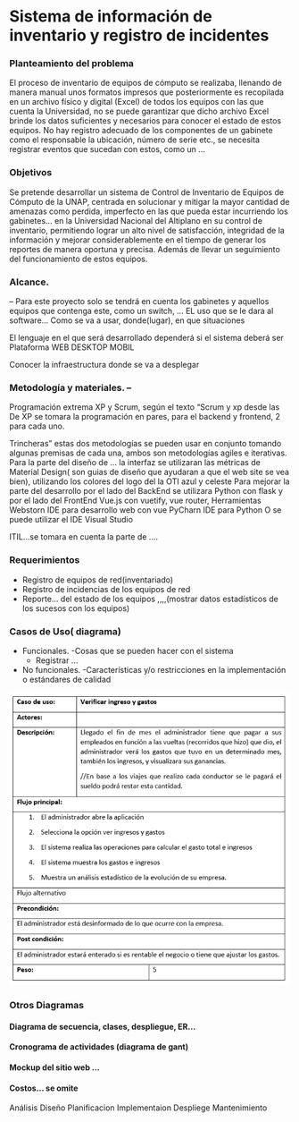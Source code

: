 # Sistema de información de inventario y registro de incidentes

### Planteamiento del problema

El proceso de inventario de equipos de cómputo se realizaba, llenando de manera manual unos formatos impresos que posteriormente es recopilada en un archivo físico y digital (Excel) de todos los equipos con las que cuenta la Universidad, no se puede garantizar que dicho archivo Excel brinde los datos suficientes y necesarios para conocer el estado de estos equipos.
No hay registro adecuado de los componentes de un gabinete como el responsable la ubicación, número de serie etc., se necesita registrar eventos que sucedan con estos, como un …


### Objetivos
Se pretende desarrollar un sistema de Control de Inventario de Equipos de Cómputo de la UNAP, centrada en solucionar y mitigar la mayor cantidad de amenazas como perdida, imperfecto en las que pueda estar incurriendo los gabinetes… en la Universidad Nacional del Altiplano en su control de inventario, permitiendo lograr un alto nivel de satisfacción, integridad de la información y mejorar considerablemente en el tiempo de generar los reportes de manera oportuna y precisa.
Además de llevar un seguimiento del funcionamiento de estos equipos.


### Alcance. 
– Para este proyecto solo se tendrá en cuenta los gabinetes y aquellos equipos que contenga este, como un switch, …
EL uso que se le dara al software…
Como se va a usar, donde(lugar), en que situaciones

El lenguaje en el que será desarrollado dependerá si el sistema deberá ser
Plataforma 
WEB
DESKTOP
MOBIL

Conocer la infraestructura donde se va a desplegar


### Metodología y materiales. – 
Programación extrema XP y Scrum, según el texto “Scrum y xp desde las
De XP se tomara la programación en pares, para el backend y frontend, 2 para cada uno.

Trincheras” estas dos metodologías se pueden usar en conjunto tomando algunas premisas de cada una, ambos son metodologías agiles e iterativas.
Para la parte del diseño de … la interfaz se utilizaran las métricas de Material Design( son guias de diseño que ayudaran a que el web site se vea bien), utilizando los colores del logo del la OTI azul y celeste
Para mejorar la parte del desarrollo por el lado del BackEnd se utilizara Python con flask y por el lado del FrontEnd Vue.js con vuetify, vue router, 
Herramientas 
Webstorn IDE para desarrollo web con vue
PyCharn IDE para Python
O se puede utilizar el IDE Visual Studio 


ITIL…se tomara en cuenta la parte de ….

### Requerimientos
* Registro de equipos de red(inventariado)
* Registro de incidencias de los equipos de red
* Reporte… del estado de los equipos ,,,,(mostrar datos estadísticos de los sucesos con los equipos)

### Casos de Uso( diagrama)

* Funcionales. -Cosas que se pueden hacer con el sistema
    * Registrar ...
* No funcionales. -Características y/o restricciones en la implementación o estándares de calidad

![Detalle de caso de uso](descripcion_caso_de_uso.png)


### Otros Diagramas
#### Diagrama de secuencia, clases, despliegue, ER…
#### Cronograma de actividades (diagrama de gant)
#### Mockup del sitio web …
#### Costos… se omite





Análisis
Diseño
Planificacion
Implementaion
Despliege
Mantenimiento

